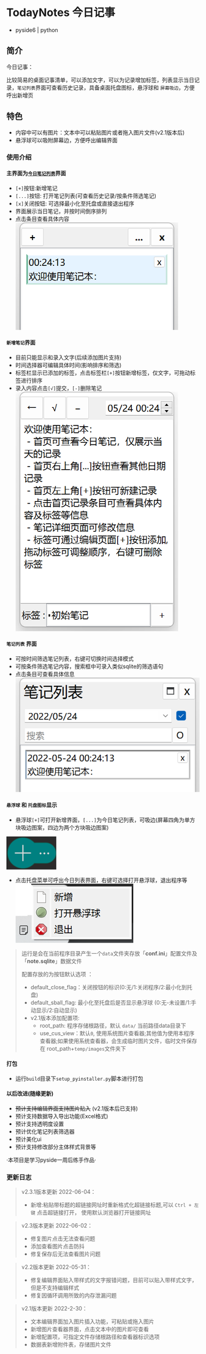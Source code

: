 # TodayNotes 今日记事
- pyside6  |  python
## 简介
今日记事：

  比较简易的桌面记事清单，可以添加文字，可以为记录增加标签，列表显示当日记录，`笔记列表`界面可查看历史记录，具备桌面托盘图标，悬浮球和 `屏幕吸边`，方便呼出新增页
  
## 特色
- 内容中可以有图片：文本中可以粘贴图片或者拖入图片文件(v2.1版本后)
- 悬浮球可以吸附屏幕边，方便呼出编辑界面

### 使用介绍

#### 主界面为<u>`今日笔记列表`</u>界面
- `[+]`按钮:新增笔记
- `[...]`按钮: 打开笔记列表(可查看历史记录/按条件筛选笔记)
- `[x]`关闭按钮: 可选择最小化至托盘或直接退出程序
- 界面展示当日笔记，并按时间倒序排列
- 点击条目查看具体内容
![今日笔记主界面](文档/介绍图片/今日列表界面.png)

#### `新增笔记`界面
- 目前只能显示和录入文字(后续添加图片支持)
- 时间选择器可编辑具体时间(影响排序和筛选)
- 标签栏显示已添加的标签，点击标签栏`[+]`按钮新增标签，仅文字，可拖动标签进行排序
- 录入内容点击`[√]`提交，`[-]`删除笔记
![新增界面](文档/介绍图片/笔记编辑界面.png)

#### `笔记列表` 界面
- 可按时间筛选笔记列表，右键可切换时间选择模式
- 可按条件筛选笔记内容，搜索框中可录入类似sqlite的筛选语句
- 点击条目可查看具体信息
![笔记列表界面](文档/介绍图片/笔记查询列表界面.png)

#### `悬浮球` 和 `托盘图标`显示
- 悬浮球`[+]`可打开新增界面，`[...]`为今日笔记列表，可吸边(屏幕四角为单方块吸边图案，四边为两个方块吸边图案)

![悬浮球图表](文档/介绍图片/悬浮球.png)

- 点击托盘菜单可呼出今日列表界面，右键可选择打开悬浮球，退出程序等
![托盘图标](文档/介绍图片/托盘及菜单.png)


> 运行是会在当前程序目录产生一个`data`文件夹存放「**conf.ini**」配置文件及「**note.sqlite**」数据文件
>
> 配置存放的为按钮默认选项 ：
> - default_close_flag：关闭按钮的标识(0:无/1:关闭程序/2:最小化到托盘)
> - default_sball_flag: 最小化至托盘后是否显示悬浮球 (0:无-未设置/1:手动显示/2:自动显示)
> - v2.1版本添加配置项: 
>   - root_path: 程序存储根路径，默认 `data/` 当前路径data目录下
>   - use_cus_view：默认`0`, 使用系统图片查看器;其他值为使用本程序查看器;如果使用系统查看器，会生成临时图片文件，临时文件保存在 root_path+`temp/images`文件夹下


#### 打包
- 运行`build`目录下`setup_pyinstaller.py`脚本进行打包

#### 以后改进(随缘更新)
- ~~预计支持编辑界面支持图片贴入~~ (v2.1版本后已支持)
- 预计支持数据导入导出功能(Excel格式)
- 预计支持透明度设置
- 预计优化笔记列表筛选器
- 预计美化ui
- 预计支持修改部分主体样式背景等

·本项目是学习pyside一周后练手作品·

### 更新日志
> v2.3.1版本更新 2022-06-04：
> - 新增:粘贴带标题的超链接网址时重新格式化超链接标题,可以 `Ctrl + 左键` 点击超链接打开， 使用默认浏览器打开链接网址

> v2.3版本更新 2022-06-02：
> - 修复图片点击无法查看问题
> - 添加查看图片点击防抖
> - 修复保存后无法查看图片问题

> v2.2版本更新 2022-05-31：
> - 修复编辑界面贴入带样式的文字报错问题，目前可以贴入带样式文字，但是不支持编辑样式
> - 修复因循环调用所致的内存泄漏问题


> v2.1版本更新 2022-2-30：
> - 文本编辑界面加入图片插入功能，可粘贴或拖入图片
> - 新增图片查看器界面，点击文本中的图片即可查看
> - 新增配置项，可指定文件存储根路径和查看器标识选项
> - 数据表新增附件表，存储图片文件